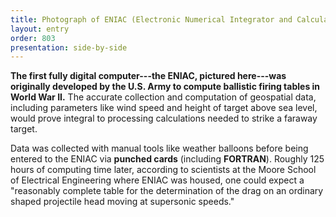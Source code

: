 ```yaml
---
title: Photograph of ENIAC (Electronic Numerical Integrator and Calculator)
layout: entry
order: 803
presentation: side-by-side
---
```


**The first fully digital computer---the ENIAC, pictured here---was originally developed by the U.S. Army to compute ballistic firing tables in World War II.** The accurate collection and computation of geospatial data, including parameters like wind speed and height of target above sea level, would prove integral to processing calculations needed to strike a faraway target.

Data was collected with manual tools like weather balloons before being entered to the ENIAC via **punched cards** (including **FORTRAN**). Roughly 125 hours of computing time later, according to scientists at the Moore School of Electrical Engineering where ENIAC was housed, one could expect a "reasonably complete table for the determination of the drag on an ordinary shaped projectile head moving at supersonic speeds."